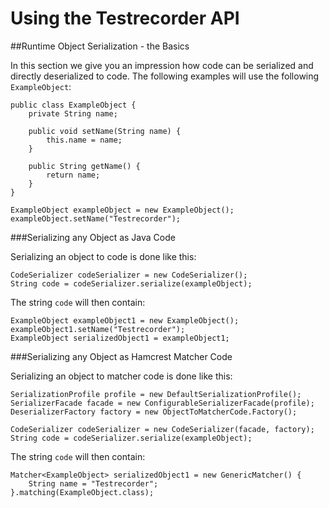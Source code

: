 Using the Testrecorder API
==========================

##Runtime Object Serialization - the Basics

In this section we give you an impression how code can be serialized and directly deserialized to code. The following examples will use the following `ExampleObject`:

    public class ExampleObject {
        private String name;
    
        public void setName(String name) {
            this.name = name;
        }
    
        public String getName() {
            return name;
        }
    }
    
    ExampleObject exampleObject = new ExampleObject();
    exampleObject.setName("Testrecorder");

###Serializing any Object as Java Code

Serializing an object to code is done like this:

    CodeSerializer codeSerializer = new CodeSerializer();
    String code = codeSerializer.serialize(exampleObject);

The string `code` will then contain:

    ExampleObject exampleObject1 = new ExampleObject();
    exampleObject1.setName("Testrecorder");
    ExampleObject serializedObject1 = exampleObject1;


###Serializing any Object as Hamcrest Matcher Code

Serializing an object to matcher code  is done like this:

    SerializationProfile profile = new DefaultSerializationProfile();
    SerializerFacade facade = new ConfigurableSerializerFacade(profile);
    DeserializerFactory factory = new ObjectToMatcherCode.Factory();
                    
    CodeSerializer codeSerializer = new CodeSerializer(facade, factory);
    String code = codeSerializer.serialize(exampleObject);

The string `code` will then contain:

    Matcher<ExampleObject> serializedObject1 = new GenericMatcher() {
        String name = "Testrecorder";
    }.matching(ExampleObject.class);

